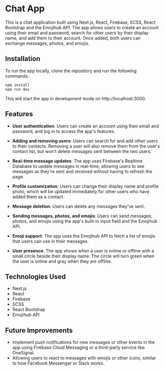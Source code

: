 

# Chat App

This is a chat application built using Next.js, React, Firebase, SCSS, React Bootstrap and the Emojihub API. The app allows users to create an account using their email and password, search for other users by their display name, and add them to their account. Once added, both users can exchange messages, photos, and emojis.

## Installation

To run the app locally, clone the repository and run the following commands:

```
npm install
npm run dev
```

This will start the app in development mode on http://localhost:3000.

## Features

- **User authentication**: Users can create an account using their email and password, and log in to access the app's features.

- **Adding and removing users**: Users can search for and add other users to their contacts. Removing a user will also remove them from the user's contact list, but won't delete messages sent between the two users.

- **Real-time message updates**: The app uses Firebase's Realtime Database to update messages in real-time, allowing users to see messages as they're sent and received without having to refresh the page.

- **Profile customization**: Users can change their display name and profile photo, which will be updated immediately for other users who have added them as a contact.

- **Message deletion**: Users can delete any messages they've sent.

- **Sending messages, photos, and emojis**: Users can send messages, photos, and emojis using the app's built-in input field and the Emojihub API.

- **Emoji support**: The app uses the Emojihub API to fetch a list of emojis that users can use in their messages.

- **User presence**: The app shows when a user is online or offline with a small circle beside their display name. The circle will turn green when the user is online and gray when they are offline.

## Technologies Used

- Next.js
- React
- Firebase
- SCSS
- React Bootstrap
- Emojihub API

## Future Improvements


- Implement push notifications for new messages or other events in the app using Firebase Cloud Messaging or a third-party service like OneSignal.
- Allowing users to react to messages with emojis or other icons, similar to how Facebook Messenger or Slack works.